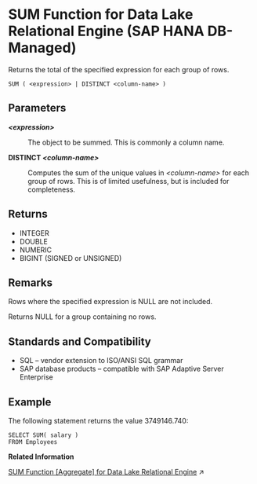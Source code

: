 <!-- loiod656f224db9a4567a7ba604993702e94 -->

# SUM Function for Data Lake Relational Engine \(SAP HANA DB-Managed\)

Returns the total of the specified expression for each group of rows.



```
SUM ( <expression> | DISTINCT <column-name> )
```



<a name="loiod656f224db9a4567a7ba604993702e94__section_tzl_lq5_vrb"/>

## Parameters


<dl>
<dt><b>

*<expression\>*

</b></dt>
<dd>

The object to be summed. This is commonly a column name.



</dd><dt><b>

DISTINCT *<column-name\>*

</b></dt>
<dd>

Computes the sum of the unique values in *<column-name\>* for each group of rows. This is of limited usefulness, but is included for completeness.



</dd>
</dl>



<a name="loiod656f224db9a4567a7ba604993702e94__section_kkv_lq5_vrb"/>

## Returns

-   INTEGER
-   DOUBLE
-   NUMERIC
-   BIGINT \(SIGNED or UNSIGNED\)



<a name="loiod656f224db9a4567a7ba604993702e94__section_v1k_mq5_vrb"/>

## Remarks

Rows where the specified expression is NULL are not included.

Returns NULL for a group containing no rows.



<a name="loiod656f224db9a4567a7ba604993702e94__section_ejv_mq5_vrb"/>

## Standards and Compatibility

-   SQL – vendor extension to ISO/ANSI SQL grammar
-   SAP database products – compatible with SAP Adaptive Server Enterprise



<a name="loiod656f224db9a4567a7ba604993702e94__section_ylf_nq5_vrb"/>

## Example

The following statement returns the value 3749146.740:

```
SELECT SUM( salary )
FROM Employees
```

**Related Information**  


[SUM Function [Aggregate] for Data Lake Relational Engine](https://help.sap.com/viewer/19b3964099384f178ad08f2d348232a9/2023_1_QRC/en-US/a5889fe484f21015b024abf6dcede473.html "Returns the total of the specified expression for each group of rows.") :arrow_upper_right:


